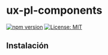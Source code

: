 # ux-pl-components

[![npm version](https://badge.fury.io/js/ux-pl-components.svg)](https://badge.fury.io/js/ux-pl-components)
[![License: MIT](https://img.shields.io/badge/License-MIT-yellow.svg)](https://opensource.org/licenses/MIT)

## Instalación

<!-- Puedes instalar la librería usando npm o yarn:

```bash
npm install ux-pl-components
# o
yarn add ux-pl-components
``` -->
